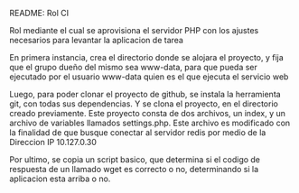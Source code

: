 README: Rol CI

Rol mediante el cual se aprovisiona el servidor PHP con los ajustes necesarios para levantar la aplicacion de tarea

En primera instancia, crea el directorio donde se alojara el proyecto, y fija que el grupo dueño del mismo sea www-data, para que pueda ser ejecutado por el usuario www-data quien es el que ejecuta el servicio web

Luego, para poder clonar el proyecto de github, se instala la herramienta git, con todas sus dependencias. Y se clona el proyecto, en el directorio creado previamente. Este proyecto consta de dos archivos, un index, y un archivo de variables llamados settings.php. Este archivo es modificado con la finalidad de que busque conectar al servidor redis por medio de la Direccion IP 10.127.0.30

Por ultimo, se copia un script basico, que determina si el codigo de respuesta de un llamado wget es correcto o no, determinando si la aplicacion esta arriba o no. 